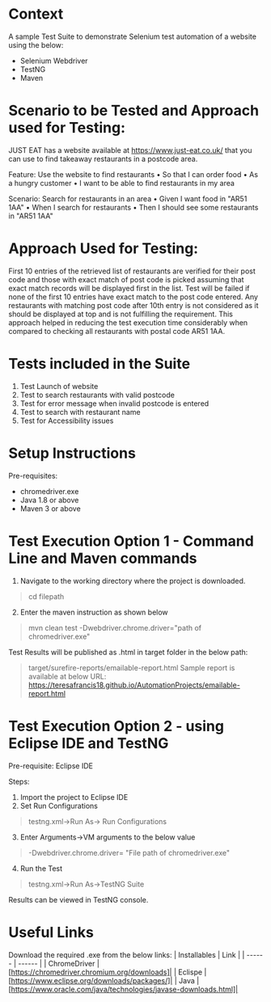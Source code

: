 # Context
A sample Test Suite to demonstrate Selenium test automation of a website using the below:
 - Selenium Webdriver
 - TestNG
 - Maven

# Scenario to be Tested and Approach used for Testing:
JUST EAT has a website available at https://www.just-eat.co.uk/ that you can use to find takeaway restaurants in a postcode area.

Feature: Use the website to find restaurants
•	So that I can order food
•	As a hungry customer
•	I want to be able to find restaurants in my area
 
 Scenario: Search for restaurants in an area
•	Given I want food in "AR51 1AA"
•	When I search for restaurants
•	Then I should see some restaurants in "AR51 1AA"

# Approach Used for Testing:
First 10 entries of the retrieved list of restaurants are verified for their post code and those with exact match of post code is picked assuming that exact match records will be displayed first in the list.
Test will be failed if none of the first 10 entries have exact match to the post code entered.
Any restaurants with matching post code after 10th entry is not considered as it should be displayed at top and is not fulfilling the requirement.
This approach helped in reducing the test execution time considerably when compared to checking all restaurants with postal code AR51 1AA.

# Tests included in the Suite
1. Test Launch of website
2. Test to search restaurants with valid postcode
3. Test for error message when invalid postcode is entered
4. Test to search with restaurant name
5. Test for Accessibility issues


# Setup Instructions
  Pre-requisites:
- chromedriver.exe
- Java 1.8 or above
- Maven 3 or above

# Test Execution Option 1 - Command Line and Maven commands

1. Navigate to the working directory where the project is downloaded.
> cd filepath
2. Enter the maven instruction as shown below
> mvn clean test -Dwebdriver.chrome.driver="path of chromedriver.exe"

Test Results will be published as .html in target folder in the below path:
> target/surefire-reports/emailable-report.html
Sample report is available at below URL:
https://teresafrancis18.github.io/AutomationProjects/emailable-report.html

# Test Execution Option 2 - using Eclipse IDE and TestNG
Pre-requisite:
Eclipse IDE

Steps:
1. Import the project to Eclipse IDE
2. Set Run Configurations
> testng.xml->Run As-> Run Configurations
3. Enter Arguments->VM arguments to the below value
> -Dwebdriver.chrome.driver= "File path of chromedriver.exe"
4. Run the Test
> testng.xml->Run As->TestNG Suite

Results can be viewed in TestNG console.

# Useful Links
Download the required .exe from the below links:
| Installables | Link |
| ------ | ------ |
| ChromeDriver | [https://chromedriver.chromium.org/downloads]|
| Eclispe | [https://www.eclipse.org/downloads/packages/]|
| Java | [https://www.oracle.com/java/technologies/javase-downloads.html]|


